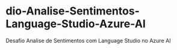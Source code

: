# dio-Analise-Sentimentos-Language-Studio-Azure-AI
Desafio Analise de Sentimentos com Language Studio no Azure AI

